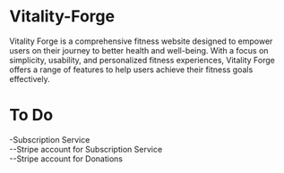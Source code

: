 # Vitality-Forge
Vitality Forge is a comprehensive fitness website designed to empower users on their journey to better health and well-being. With a focus on simplicity, usability, and personalized fitness experiences, Vitality Forge offers a range of features to help users achieve their fitness goals effectively.
# To Do
-Subscription Service <br>
</t>--Stripe account for Subscription Service<br>
</t>--Stripe account for Donations
